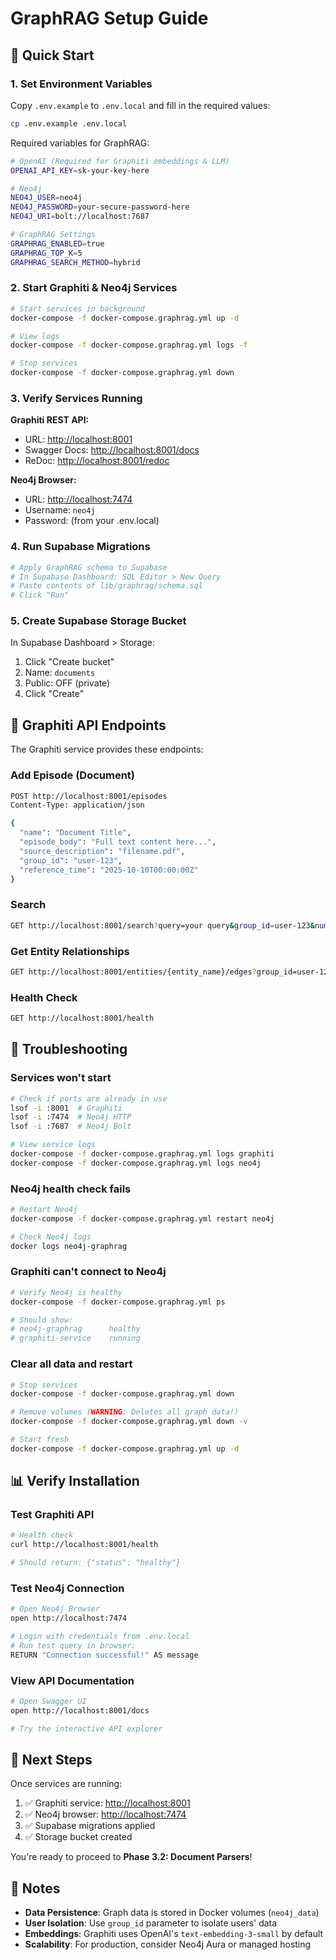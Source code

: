 # GraphRAG Setup Guide

## 🚀 Quick Start

### 1. Set Environment Variables

Copy `.env.example` to `.env.local` and fill in the required values:

```bash
cp .env.example .env.local
```

Required variables for GraphRAG:

```bash
# OpenAI (Required for Graphiti embeddings & LLM)
OPENAI_API_KEY=sk-your-key-here

# Neo4j
NEO4J_USER=neo4j
NEO4J_PASSWORD=your-secure-password-here
NEO4J_URI=bolt://localhost:7687

# GraphRAG Settings
GRAPHRAG_ENABLED=true
GRAPHRAG_TOP_K=5
GRAPHRAG_SEARCH_METHOD=hybrid
```

### 2. Start Graphiti & Neo4j Services

```bash
# Start services in background
docker-compose -f docker-compose.graphrag.yml up -d

# View logs
docker-compose -f docker-compose.graphrag.yml logs -f

# Stop services
docker-compose -f docker-compose.graphrag.yml down
```

### 3. Verify Services Running

**Graphiti REST API:**

- URL: <http://localhost:8001>
- Swagger Docs: <http://localhost:8001/docs>
- ReDoc: <http://localhost:8001/redoc>

**Neo4j Browser:**

- URL: <http://localhost:7474>
- Username: `neo4j`
- Password: (from your .env.local)

### 4. Run Supabase Migrations

```bash
# Apply GraphRAG schema to Supabase
# In Supabase Dashboard: SQL Editor > New Query
# Paste contents of lib/graphrag/schema.sql
# Click "Run"
```

### 5. Create Supabase Storage Bucket

In Supabase Dashboard > Storage:

1. Click "Create bucket"
2. Name: `documents`
3. Public: OFF (private)
4. Click "Create"

## 📖 Graphiti API Endpoints

The Graphiti service provides these endpoints:

### Add Episode (Document)

```bash
POST http://localhost:8001/episodes
Content-Type: application/json

{
  "name": "Document Title",
  "episode_body": "Full text content here...",
  "source_description": "filename.pdf",
  "group_id": "user-123",
  "reference_time": "2025-10-10T00:00:00Z"
}
```

### Search

```bash
GET http://localhost:8001/search?query=your query&group_id=user-123&num_results=5
```

### Get Entity Relationships

```bash
GET http://localhost:8001/entities/{entity_name}/edges?group_id=user-123
```

### Health Check

```bash
GET http://localhost:8001/health
```

## 🔧 Troubleshooting

### Services won't start

```bash
# Check if ports are already in use
lsof -i :8001  # Graphiti
lsof -i :7474  # Neo4j HTTP
lsof -i :7687  # Neo4j Bolt

# View service logs
docker-compose -f docker-compose.graphrag.yml logs graphiti
docker-compose -f docker-compose.graphrag.yml logs neo4j
```

### Neo4j health check fails

```bash
# Restart Neo4j
docker-compose -f docker-compose.graphrag.yml restart neo4j

# Check Neo4j logs
docker logs neo4j-graphrag
```

### Graphiti can't connect to Neo4j

```bash
# Verify Neo4j is healthy
docker-compose -f docker-compose.graphrag.yml ps

# Should show:
# neo4j-graphrag      healthy
# graphiti-service    running
```

### Clear all data and restart

```bash
# Stop services
docker-compose -f docker-compose.graphrag.yml down

# Remove volumes (WARNING: Deletes all graph data!)
docker-compose -f docker-compose.graphrag.yml down -v

# Start fresh
docker-compose -f docker-compose.graphrag.yml up -d
```

## 📊 Verify Installation

### Test Graphiti API

```bash
# Health check
curl http://localhost:8001/health

# Should return: {"status": "healthy"}
```

### Test Neo4j Connection

```bash
# Open Neo4j Browser
open http://localhost:7474

# Login with credentials from .env.local
# Run test query in browser:
RETURN "Connection successful!" AS message
```

### View API Documentation

```bash
# Open Swagger UI
open http://localhost:8001/docs

# Try the interactive API explorer
```

## 🎯 Next Steps

Once services are running:

1. ✅ Graphiti service: <http://localhost:8001>
2. ✅ Neo4j browser: <http://localhost:7474>
3. ✅ Supabase migrations applied
4. ✅ Storage bucket created

You're ready to proceed to **Phase 3.2: Document Parsers**!

## 📝 Notes

- **Data Persistence**: Graph data is stored in Docker volumes (`neo4j_data`)
- **User Isolation**: Use `group_id` parameter to isolate users' data
- **Embeddings**: Graphiti uses OpenAI's `text-embedding-3-small` by default
- **Scalability**: For production, consider Neo4j Aura or managed hosting
